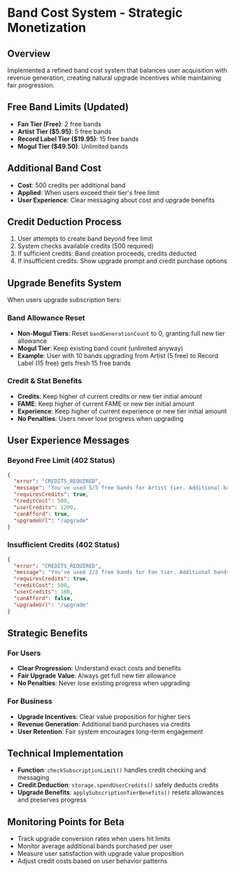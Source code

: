 # Band Cost System - Strategic Monetization

## Overview
Implemented a refined band cost system that balances user acquisition with revenue generation, creating natural upgrade incentives while maintaining fair progression.

## Free Band Limits (Updated)
- **Fan Tier (Free)**: 2 free bands
- **Artist Tier ($5.95)**: 5 free bands  
- **Record Label Tier ($19.95)**: 15 free bands
- **Mogul Tier ($49.50)**: Unlimited bands

## Additional Band Cost
- **Cost**: 500 credits per additional band
- **Applied**: When users exceed their tier's free limit
- **User Experience**: Clear messaging about cost and upgrade benefits

## Credit Deduction Process
1. User attempts to create band beyond free limit
2. System checks available credits (500 required)
3. If sufficient credits: Band creation proceeds, credits deducted
4. If insufficient credits: Show upgrade prompt and credit purchase options

## Upgrade Benefits System
When users upgrade subscription tiers:

### Band Allowance Reset
- **Non-Mogul Tiers**: Reset `bandGenerationCount` to 0, granting full new tier allowance
- **Mogul Tier**: Keep existing band count (unlimited anyway)
- **Example**: User with 10 bands upgrading from Artist (5 free) to Record Label (15 free) gets fresh 15 free bands

### Credit & Stat Benefits
- **Credits**: Keep higher of current credits or new tier initial amount
- **FAME**: Keep higher of current FAME or new tier initial amount  
- **Experience**: Keep higher of current experience or new tier initial amount
- **No Penalties**: Users never lose progress when upgrading

## User Experience Messages

### Beyond Free Limit (402 Status)
```json
{
  "error": "CREDITS_REQUIRED",
  "message": "You've used 5/5 free bands for Artist tier. Additional bands cost 500 credits each.",
  "requiresCredits": true,
  "creditCost": 500,
  "userCredits": 1200,
  "canAfford": true,
  "upgradeUrl": "/upgrade"
}
```

### Insufficient Credits (402 Status)
```json
{
  "error": "CREDITS_REQUIRED", 
  "message": "You've used 2/2 free bands for Fan tier. Additional bands cost 500 credits each.",
  "requiresCredits": true,
  "creditCost": 500,
  "userCredits": 100,
  "canAfford": false,
  "upgradeUrl": "/upgrade"
}
```

## Strategic Benefits

### For Users
- **Clear Progression**: Understand exact costs and benefits
- **Fair Upgrade Value**: Always get full new tier allowance
- **No Penalties**: Never lose existing progress when upgrading

### For Business
- **Upgrade Incentives**: Clear value proposition for higher tiers
- **Revenue Generation**: Additional band purchases via credits
- **User Retention**: Fair system encourages long-term engagement

## Technical Implementation
- **Function**: `checkSubscriptionLimit()` handles credit checking and messaging
- **Credit Deduction**: `storage.spendUserCredits()` safely deducts credits
- **Upgrade Benefits**: `applySubscriptionTierBenefits()` resets allowances and preserves progress

## Monitoring Points for Beta
- Track upgrade conversion rates when users hit limits
- Monitor average additional bands purchased per user
- Measure user satisfaction with upgrade value proposition
- Adjust credit costs based on user behavior patterns